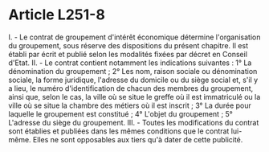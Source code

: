 # Article L251-8

I. - Le contrat de groupement d'intérêt économique détermine l'organisation du groupement, sous réserve des dispositions du présent chapitre. Il est établi par écrit et publié selon les modalités fixées par décret en Conseil d'Etat.   II. - Le contrat contient notamment les indications suivantes :   1° La dénomination du groupement ;   2° Les nom, raison sociale ou dénomination sociale, la forme juridique, l'adresse du domicile ou du siège social et, s'il y a lieu, le numéro d'identification de chacun des membres du groupement, ainsi que, selon le cas, la ville où se situe le greffe où il est immatriculé ou la ville où se situe la chambre des métiers où il est inscrit ;   3° La durée pour laquelle le groupement est constitué ;   4° L'objet du groupement ;   5° L'adresse du siège du groupement.   III. - Toutes les modifications du contrat sont établies et publiées dans les mêmes conditions que le contrat lui-même. Elles ne sont opposables aux tiers qu'à dater de cette publicité.